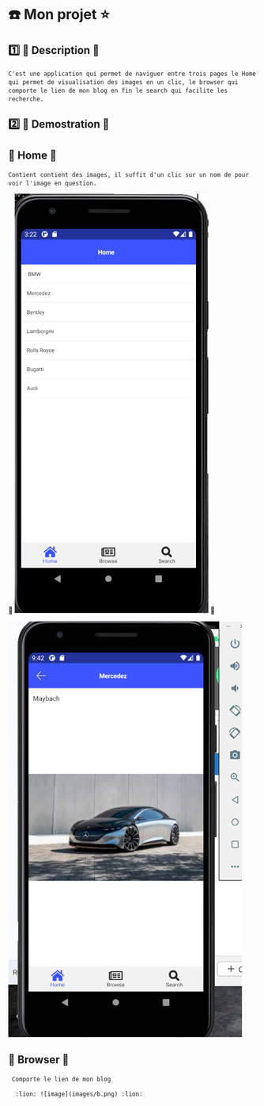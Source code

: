 # :phone: Mon projet :star:


## :one: :orange: Description :orange:

``C'est une application qui permet de naviguer entre trois pages le Home qui permet de visualisation des images en un clic, le browser qui comporte le lien de mon blog en fin le search qui facilite les recherche.``

## :two: :lion: Demostration :lion:
## :apple: Home :orange:

``Contient contient des images, il suffit d'un clic sur un nom de pour voir l'image en question.``


  :lion: ![image](images/bi.png)  :lion:

   ![image](images/ns.png) 


## :snake: Browser :snake:

`` Comporte le lien de mon blog``

      :lion: ![image](images/b.png) :lion:




